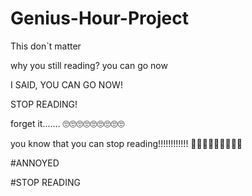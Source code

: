# Genius-Hour-Project
This don`t matter

















why you still reading? you can go now


















I SAID, YOU CAN GO NOW!



















STOP READING!
























forget it....... 🙄🙄🙄🙄🙄🙄🙄🙄🙄































you know that you can stop reading!!!!!!!!!!!! 🤬🤬🤬🤬🤬🤬🤬🤬🤬





































#ANNOYED


































#STOP READING
